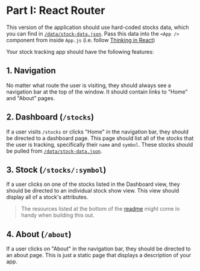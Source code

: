 # Part I: React Router

This version of the application should use hard-coded stocks data, which you can
find in [`/data/stock-data.json`](https://git.generalassemb.ly/dc-wdi-react-redux/react-router-lab/blob/master/src/data/stock-data.json). Pass this data into
the `<App />` component from inside `App.js` (i.e. follow [Thinking in
React](https://reactjs.org/docs/thinking-in-react.html))

Your stock tracking app should have the following features:

## 1. Navigation

No matter what route the user is visiting, they should always see a navigation
bar at the top of the window. It should contain links to "Home" and "About"
pages.

## 2. Dashboard (`/stocks`)

If a user visits `/stocks` or clicks "Home" in the navigation bar, they should
be directed to a dashboard page. This page should list all of the stocks that
the user is tracking, specifically their `name` and `symbol`. These stocks
should be pulled from [`/data/stock-data.json`](/data/stock-data.json).

## 3. Stock (`/stocks/:symbol`)

If a user clicks on one of the stocks listed in the Dashboard view, they should
be directed to an individual stock show view. This view should display all of
a stock's attributes.

> The resources listed at the bottom of the [readme](README.md) might come in
> handy when building this out.

## 4. About (`/about`)

If a user clicks on "About" in the navigation bar, they should be directed to an
about page. This is just a static page that displays a description of your app.

